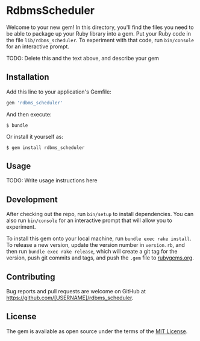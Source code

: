 # RdbmsScheduler

Welcome to your new gem! In this directory, you'll find the files you need to be able to package up your Ruby library into a gem. Put your Ruby code in the file `lib/rdbms_scheduler`. To experiment with that code, run `bin/console` for an interactive prompt.

TODO: Delete this and the text above, and describe your gem

## Installation

Add this line to your application's Gemfile:

```ruby
gem 'rdbms_scheduler'
```

And then execute:

    $ bundle

Or install it yourself as:

    $ gem install rdbms_scheduler

## Usage

TODO: Write usage instructions here

## Development

After checking out the repo, run `bin/setup` to install dependencies. You can also run `bin/console` for an interactive prompt that will allow you to experiment.

To install this gem onto your local machine, run `bundle exec rake install`. To release a new version, update the version number in `version.rb`, and then run `bundle exec rake release`, which will create a git tag for the version, push git commits and tags, and push the `.gem` file to [rubygems.org](https://rubygems.org).

## Contributing

Bug reports and pull requests are welcome on GitHub at https://github.com/[USERNAME]/rdbms_scheduler.

## License

The gem is available as open source under the terms of the [MIT License](https://opensource.org/licenses/MIT).

